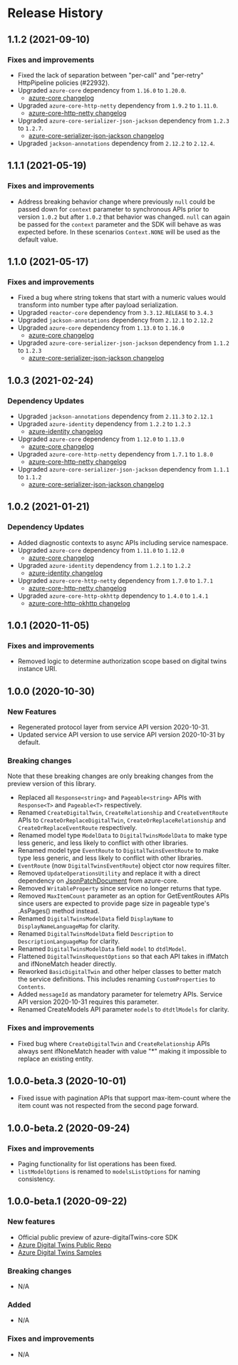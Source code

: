 # Release History

## 1.1.2 (2021-09-10)

### Fixes and improvements

- Fixed the lack of separation between "per-call" and "per-retry" HttpPipeline policies (#22932).
- Upgraded `azure-core` dependency from `1.16.0` to `1.20.0`.
  - [azure-core changelog](https://github.com/Azure/azure-sdk-for-java/blob/main/sdk/core/azure-core/CHANGELOG.md#1200-2021-09-07)
- Upgraded `azure-core-http-netty` dependency from `1.9.2` to `1.11.0`.
  - [azure-core-http-netty changelog](https://github.com/Azure/azure-sdk-for-java/blob/main/sdk/core/azure-core-http-netty/CHANGELOG.md#1110-2021-09-07)
- Upgraded `azure-core-serializer-json-jackson` dependency from `1.2.3` to `1.2.7`.
  - [azure-core-serializer-json-jackson changelog](https://github.com/Azure/azure-sdk-for-java/blob/main/sdk/core/azure-core-serializer-json-jackson/CHANGELOG.md#127-2021-09-07)
- Upgraded `jackson-annotations` dependency from `2.12.2` to `2.12.4`.


## 1.1.1 (2021-05-19)

### Fixes and improvements

- Address breaking behavior change where previously `null` could be passed down for `context` parameter to synchronous APIs prior to version `1.0.2` but after `1.0.2` that behavior was changed. `null` can again be passed for the `context` parameter and the SDK will behave as was expected before. In these scenarios `Context.NONE` will be used as the default value.

## 1.1.0 (2021-05-17)

### Fixes and improvements

- Fixed a bug where string tokens that start with a numeric values would transform into number type after payload serialization.
- Upgraded `reactor-core` dependency from `3.3.12.RELEASE` to `3.4.3`
- Upgraded `jackson-annotations` dependency from `2.12.1` to `2.12.2`
- Upgraded `azure-core` dependency from `1.13.0` to `1.16.0`
  - [azure-core changelog](https://github.com/Azure/azure-sdk-for-java/blob/main/sdk/core/azure-core/CHANGELOG.md#1160-2021-05-07)
- Upgraded `azure-core-serializer-json-jackson` dependency from `1.1.2` to `1.2.3`
  - [azure-core-serializer-json-jackson changelog](https://github.com/Azure/azure-sdk-for-java/blob/main/sdk/core/azure-core-serializer-json-jackson/CHANGELOG.md#123-2021-05-07)

## 1.0.3 (2021-02-24)

### Dependency Updates

- Upgraded `jackson-annotations` dependency from `2.11.3` to `2.12.1`
- Upgraded `azure-identity` dependency from `1.2.2` to `1.2.3`
  - [azure-identity changelog](https://github.com/Azure/azure-sdk-for-java/blob/main/sdk/identity/azure-identity/CHANGELOG.md#123-2021-02-09)
- Upgraded `azure-core` dependency from `1.12.0` to `1.13.0`
  - [azure-core changelog](https://github.com/Azure/azure-sdk-for-java/blob/main/sdk/core/azure-core/CHANGELOG.md#1130-2021-02-05)
- Upgraded `azure-core-http-netty` dependency from `1.7.1` to `1.8.0`
  - [azure-core-http-netty changelog](https://github.com/Azure/azure-sdk-for-java/blob/main/sdk/core/azure-core-http-netty/CHANGELOG.md#180-2021-02-05)
- Upgraded `azure-core-serializer-json-jackson` dependency from `1.1.1` to `1.1.2`
  - [azure-core-serializer-json-jackson changelog](https://github.com/Azure/azure-sdk-for-java/blob/main/sdk/core/azure-core-serializer-json-jackson/CHANGELOG.md#112-2021-02-05)

## 1.0.2 (2021-01-21)

### Dependency Updates

- Added diagnostic contexts to async APIs including service namespace.
- Upgraded `azure-core` dependency from `1.11.0` to `1.12.0`
  - [azure-core changelog](https://github.com/Azure/azure-sdk-for-java/blob/main/sdk/core/azure-core/CHANGELOG.md#1120-2021-01-11)
- Upgraded `azure-identity` dependency from `1.2.1` to `1.2.2`
  - [azure-identity changelog](https://github.com/Azure/azure-sdk-for-java/blob/main/sdk/identity/azure-identity/CHANGELOG.md#122-2021-01-12)
- Upgraded `azure-core-http-netty` dependency from `1.7.0` to `1.7.1`
  - [azure-core-http-netty changelog](https://github.com/Azure/azure-sdk-for-java/blob/main/sdk/core/azure-core-http-netty/CHANGELOG.md#171-2021-01-11)
- Upgraded `azure-core-http-okhttp` dependency to `1.4.0` to `1.4.1`
  - [azure-core-http-okhttp changelog](https://github.com/Azure/azure-sdk-for-java/blob/main/sdk/core/azure-core-http-okhttp/CHANGELOG.md#141-2021-01-11)

## 1.0.1 (2020-11-05)

### Fixes and improvements

- Removed logic to determine authorization scope based on digital twins instance URI.

## 1.0.0 (2020-10-30)

### New Features

- Regenerated protocol layer from service API version 2020-10-31.
- Updated service API version to use service API version 2020-10-31 by default.

### Breaking changes

Note that these breaking changes are only breaking changes from the preview version of this library.

- Replaced all `Response<string>` and `Pageable<string>` APIs with `Response<T>` and `Pageable<T>` respectively.
- Renamed `CreateDigitalTwin`, `CreateRelationship` and `CreateEventRoute` APIs to `CreateOrReplaceDigitalTwin`, `CreateOrReplaceRelationship` and `CreateOrReplaceEventRoute` respectively.
- Renamed model type `ModelData` to `DigitalTwinsModelData` to make type less generic, and less likely to conflict with other libraries.
- Renamed model type `EventRoute` to `DigitalTwinsEventRoute` to make type less generic, and less likely to conflict with other libraries.
- `EventRoute` (now `DigitalTwinsEventRoute`) object ctor now requires filter.
- Removed `UpdateOperationsUtility` and replace it with a direct dependency on [JsonPatchDocument](https://github.com/Azure/azure-sdk-for-java/blob/main/sdk/core/azure-core/src/main/java/com/azure/core/models/JsonPatchDocument.java) from azure-core.
- Removed `WritableProperty` since service no longer returns that type.
- Removed `MaxItemCount` parameter as an option for GetEventRoutes APIs since users are expected to provide page size in pageable type's .AsPages() method instead.
- Renamed `DigitalTwinsModelData` field `DisplayName` to `DisplayNameLanguageMap` for clarity.
- Renamed `DigitalTwinsModelData` field `Description` to `DescriptionLanguageMap` for clarity.
- Renamed `DigitalTwinsModelData` field `model` to `dtdlModel`.
- Flattened `DigitalTwinsRequestOptions` so that each API takes in ifMatch and ifNoneMatch header directly.
- Reworked `BasicDigitalTwin` and other helper classes to better match the service definitions. This includes renaming `CustomProperties` to `Contents`.
- Added `messageId` as mandatory parameter for telemetry APIs. Service API version 2020-10-31 requires this parameter.
- Renamed CreateModels API parameter `models` to `dtdtlModels` for clarity.

### Fixes and improvements

- Fixed bug where `CreateDigitalTwin` and `CreateRelationship` APIs always sent ifNoneMatch header with value "*" making it impossible to replace an existing entity.

## 1.0.0-beta.3 (2020-10-01)

- Fixed issue with pagination APIs that support max-item-count where the item count was not respected from the second page forward.

## 1.0.0-beta.2 (2020-09-24)

### Fixes and improvements

- Paging functionality for list operations has been fixed.
- `listModelOptions` is renamed to `modelsListOptions` for naming consistency.

## 1.0.0-beta.1 (2020-09-22)

### New features

- Official public preview of azure-digitalTwins-core SDK
- [Azure Digital Twins Public Repo](https://github.com/Azure/azure-sdk-for-java/tree/main/sdk/digitaltwins/azure-digitaltwins-core)
- [Azure Digital Twins Samples](https://github.com/Azure/azure-sdk-for-java/tree/main/sdk/digitaltwins/azure-digitaltwins-core/src/samples)

### Breaking changes

- N/A

### Added

- N/A

### Fixes and improvements

- N/A

